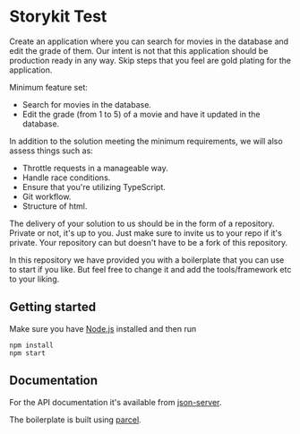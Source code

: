 Storykit Test
=====

Create an application where you can search for movies in the database and edit the grade of them.
Our intent is not that this application should be production ready in any way. 
Skip steps that you feel are gold plating for the application.

Minimum feature set:
* Search for movies in the database.
* Edit the grade (from 1 to 5) of a movie and have it updated in the database.

In addition to the solution meeting the minimum requirements, we will also assess things such as:
* Throttle requests in a manageable way.
* Handle race conditions.
* Ensure that you're utilizing TypeScript.
* Git workflow.
* Structure of html.

The delivery of your solution to us should be in the form of a repository. Private or not, it's up to you. Just make sure to invite us to your repo if it's private. Your repository can but doesn't have to be a fork of this repository.

In this repository we have provided you with a boilerplate that you can use to start if you like.
But feel free to change it and add the tools/framework etc to your liking.

## Getting started

Make sure you have [Node.js](https://nodejs.org/en/download/) installed and then run

```
npm install
npm start
```

## Documentation

For the API documentation it's available from [json-server](https://www.npmjs.com/package/json-server).

The boilerplate is built using [parcel](https://parceljs.org/).
